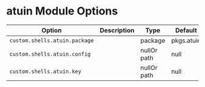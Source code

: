 # atuin Module Options

| Option | Description | Type | Default |
|--------|-------------|------|---------|
| `custom.shells.atuin.package` |  | package | pkgs.atuin |
| `custom.shells.atuin.config` |  | nullOr path| null |
| `custom.shells.atuin.key` |  | nullOr path| null |
